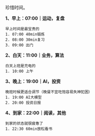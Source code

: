 珍惜时间。

**1、早上：07:00｜运动，复盘**

	早上时间是最宝贵的
	1. 07:00 40min锻炼
	2. 08:00 30min复习
	3. 09:00 出门


**2、白天：11:00｜业务，算法**

	白天上班是充电的
	1. 10:00 上午


**3、晚上：19:00｜AI，投资**

	晚班时候更适合调节（晚餐不宜吃饱容易失神犯困）
	1. 19:00 AI大模型
	2. 20:00 投资日报


**4、到家：22:00｜阅读，其他**

	到家的状态就很疲惫了
	1. 22:30 60min放松看书
 
